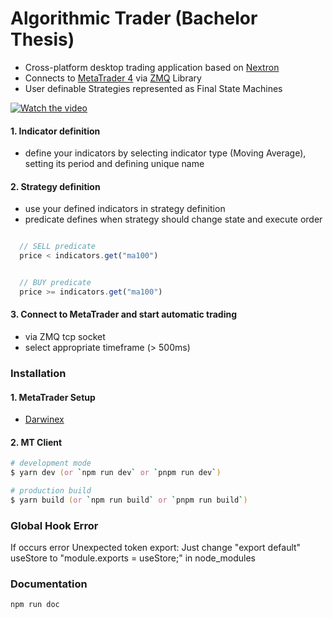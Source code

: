 

# Algorithmic Trader (Bachelor Thesis) 

- Cross-platform desktop trading application based on [Nextron][next]
- Connects to [MetaTrader 4][mt4] via [ZMQ][zmq] Library
- User definable Strategies represented as Final State Machines

[![Watch the video](https://i.imgur.com/vKb2F1B.png)](https://youtu.be/Iulm3En2sMM)

#### 1. Indicator definition

- define your indicators by selecting indicator type (Moving Average), setting its period and defining unique name

#### 2. Strategy definition

- use your defined indicators in strategy definition
- predicate defines when strategy should change state and execute order

```javascript

  // SELL predicate  
  price < indicators.get("ma100")

```

```javascript

  // BUY predicate
  price >= indicators.get("ma100")

```

#### 3. Connect to MetaTrader and start automatic trading

- via ZMQ tcp socket
- select appropriate timeframe (> 500ms)

### Installation

#### 1. MetaTrader Setup

- [Darwinex][dwx]

#### 2. MT Client

```zsh
# development mode
$ yarn dev (or `npm run dev` or `pnpm run dev`)

# production build
$ yarn build (or `npm run build` or `pnpm run build`)
```

### Global Hook Error

If occurs error Unexpected token export: 
Just change "export default" useStore to "module.exports = useStore;" in node_modules

### Documentation

```console
npm run doc
```

[next]: https://github.com/saltyshiomix/nextron
[mt4]: https://www.metatrader4.com/en
[zmq]: https://zeromq.org/
[dwx]: https://github.com/darwinex/DarwinexLabs/tree/master/tools/dwx_zeromq_connector


